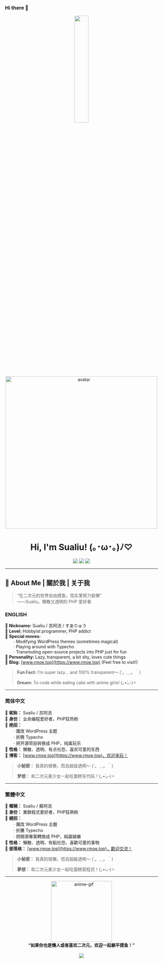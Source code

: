 ### Hi there 👋

<p align="center">
  <img src="https://cdn.jsdelivr.net/gh/jasonkayzk/jasonkayzk@master/hello-world.gif" width="30%">
</p>

<!-- 二次元风格自我介绍 ～ Sualiu -->

<div align="center">
  <img src="https://count.getloli.com/get/@sualiu" width="500" alt="avatar" />
  <h1>Hi, I'm Sualiu! (｡･ω･｡)ﾉ♡</h1>
  <p>
    <img src="https://img.shields.io/badge/PHP-❤-ff69b4?style=flat-square"/>
    <img src="https://img.shields.io/badge/WordPress-魔改中-8bc34a?style=flat-square"/>
    <img src="https://img.shields.io/badge/Typecho-有点喜欢-2196f3?style=flat-square"/>
  </p>
</div>

---

## 🌸 About Me | 關於我 | 关于我

> “在二次元的世界自由摸鱼，现实里努力偷懒”  
> ——Sualiu，懒散又透明的 PHP 爱好者

### ENGLISH

🌸 **Nickname:** Sualiu / 苏阿流 / すありゅう  
🐾 **Level:** Hobbyist programmer, PHP addict  
🍡 **Special moves:**  
  · Modifying WordPress themes (sometimes magical)  
  · Playing around with Typecho  
  · Transmuting open-source projects into PHP just for fun  
🧃 **Personality:** Lazy, transparent, a bit shy, loves cute things  
🎀 **Blog:** [www.rmoe.top](https://www.rmoe.top) (Feel free to visit!)

> **Fun Fact:** I’m super lazy... and 100% transparent～ (´。＿。｀)
> 
> **Dream:** To code while eating cake with anime girls! (｡•̀ᴗ-)✧

---

### 简体中文

🌸 **昵称：** Sualiu / 苏阿流  
🐾 **身份：** 业余编程爱好者，PHP狂热粉  
🍡 **绝招：**  
  · 魔改 WordPress 主题  
  · 折腾 Typecho  
  · 把开源项目转换成 PHP，纯属玩乐  
🧃 **性格：** 懒散、透明、有点社恐、喜欢可爱的东西  
🎀 **博客：** [www.rmoe.top](https://www.rmoe.top)，欢迎来玩！

> **小秘密：** 我真的很懒，而且超级透明～ (´。＿。｀)
>
> **梦想：** 和二次元美少女一起吃蛋糕写代码！(｡•̀ᴗ-)✧

---

### 繁體中文

🌸 **暱稱：** Sualiu / 蘇阿流  
🐾 **身份：** 業餘程式愛好者，PHP狂熱粉  
🍡 **絕招：**  
  · 魔改 WordPress 主題  
  · 折騰 Typecho  
  · 把開源專案轉換成 PHP，純屬娛樂  
🧃 **性格：** 懶散、透明、有點社恐、喜歡可愛的事物  
🎀 **部落格：** [www.rmoe.top](https://www.rmoe.top)，歡迎交流！

> **小秘密：** 我真的很懶，而且超級透明～ (´。＿。｀)
>
> **夢想：** 和二次元美少女一起吃蛋糕寫程式！(｡•̀ᴗ-)✧

---

<div align="center">
  <img src="https://shared.fastly.steamstatic.com/store_item_assets/steam/apps/3419430/4b0d84cd5b8f0a60fa3ba3a0646e02be50935229/header_alt_assets_0.jpg" width="200" alt="anime-gif" />
  <br>
  <b>“如果你也是懒人或者喜欢二次元，欢迎一起躺平摸鱼！”</b>
  <br>
  <br>
  <img src="https://img.shields.io/github/followers/Sualiu?style=social" />
</div>
